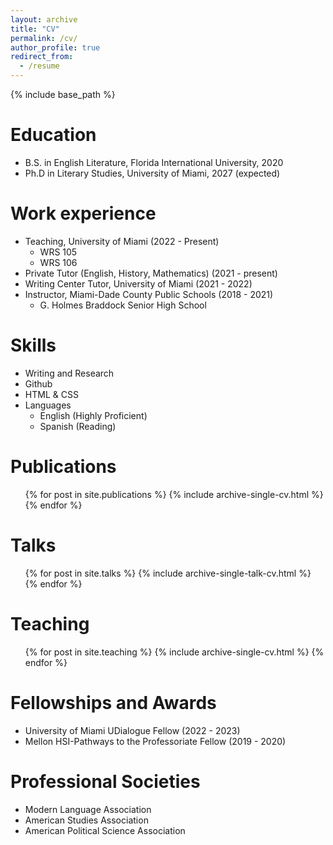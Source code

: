 ```yaml
---
layout: archive
title: "CV"
permalink: /cv/
author_profile: true
redirect_from:
  - /resume
---
```


{% include base_path %}

Education
======
* B.S. in English Literature, Florida International University, 2020
* Ph.D in Literary Studies, University of Miami, 2027 (expected)

Work experience
======
* Teaching, University of Miami (2022 - Present)
  * WRS 105
  * WRS 106
* Private Tutor (English, History, Mathematics) (2021 - present)
* Writing Center Tutor, University of Miami (2021 - 2022)
* Instructor, Miami-Dade County Public Schools (2018 - 2021)
  * G. Holmes Braddock Senior High School
  
Skills
======
* Writing and Research
* Github
* HTML & CSS
* Languages
  * English (Highly Proficient)
  * Spanish (Reading)

Publications
======
  <ul>{% for post in site.publications %}
    {% include archive-single-cv.html %}
  {% endfor %}</ul>
  
Talks
======
  <ul>{% for post in site.talks %}
    {% include archive-single-talk-cv.html %}
  {% endfor %}</ul>
  
Teaching
======
  <ul>{% for post in site.teaching %}
    {% include archive-single-cv.html %}
  {% endfor %}</ul>
  
Fellowships and Awards
======
* University of Miami UDialogue Fellow (2022 - 2023)
* Mellon HSI-Pathways to the Professoriate Fellow (2019 - 2020)

Professional Societies
======
* Modern Language Association
* American Studies Association
* American Political Science Association
